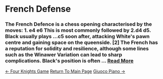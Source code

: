 # French Defense

### The French Defence is a chess opening characterised by the moves: 1. e4 e6 This is most commonly followed by 2.d4 d5. Black usually plays ...c5 soon after, attacking White's pawn centre and gaining space on the queenside. [2] The French has a reputation for solidity and resilience, although some lines such as the Winawer Variation can lead to sharp complications. Black's position is often ...  [Read More](https://en.wikipedia.org/wiki/French_Defence)

[<- Four Knights Game](FourKnightsGame.md)   [Return To Main Page](index.md)   [Giuoco Piano ->](GiuocoPiano.md)